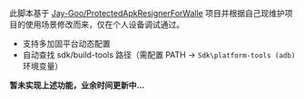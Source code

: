 此脚本基于 [Jay-Goo/ProtectedApkResignerForWalle](https://github.com/Jay-Goo/ProtectedApkResignerForWalle) 项目并根据自己现维护项目的使用场景修改而来，仅在个人设备调试通过。

- 支持多加固平台动态配置
- 自动查找 sdk/build-tools 路径（需配置 PATH -> `Sdk\platform-tools (adb)`  环境变量）

**暂未实现上述功能，业余时间更新中...**